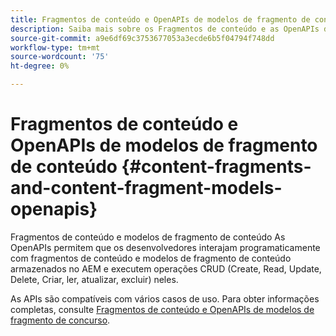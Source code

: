 ```yaml
---
title: Fragmentos de conteúdo e OpenAPIs de modelos de fragmento de conteúdo
description: Saiba mais sobre os Fragmentos de conteúdo e as OpenAPIs dos Modelos de fragmento de conteúdo.
source-git-commit: a9e6df69c3753677053a3ecde6b5f04794f748dd
workflow-type: tm+mt
source-wordcount: '75'
ht-degree: 0%

---
```


# Fragmentos de conteúdo e OpenAPIs de modelos de fragmento de conteúdo {#content-fragments-and-content-fragment-models-openapis}

Fragmentos de conteúdo e modelos de fragmento de conteúdo As OpenAPIs permitem que os desenvolvedores interajam programaticamente com fragmentos de conteúdo e modelos de fragmento de conteúdo armazenados no AEM e executem operações CRUD (Create, Read, Update, Delete, Criar, ler, atualizar, excluir) neles.

As APIs são compatíveis com vários casos de uso. Para obter informações completas, consulte [Fragmentos de conteúdo e OpenAPIs de modelos de fragmento de concurso](https://developer.adobe.com/experience-cloud/experience-manager-apis/api/stable/sites/).
